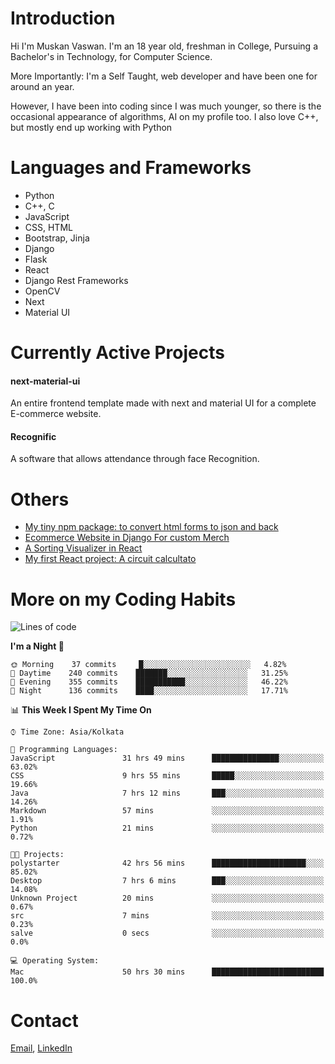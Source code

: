 <!-- - I’m currently working on:
&nbsp;&nbsp;&nbsp;&nbsp;&nbsp;&nbsp; *Circuits*[https://muskanvaswan.github.io/circuits] which, as the name suggests,  is a calculator for solving circuits with ease. This is my first React project
#### I’m currently learning : 
&nbsp;&nbsp;&nbsp;&nbsp;&nbsp;&nbsp; React.js
#### Ask me about:
&nbsp;&nbsp;&nbsp;&nbsp;&nbsp;&nbsp; Anything
#### How to reach me:
&nbsp;&nbsp;&nbsp;&nbsp;&nbsp;&nbsp; Email[mailto:muskanvaswan@gmail.com] LinkedIn[https://www.linkedin.com/in/muskan-vaswan?lipi=urn%3Ali%3Apage%3Ad_flagship3_profile_view_base_contact_details%3B%2FQpdlv5fQ12Ru4DkW2TysA%3D%3D]
#### Pronouns:
&nbsp;&nbsp;&nbsp;&nbsp;&nbsp;&nbsp; Her -->

# Introduction
Hi I'm Muskan Vaswan.
I'm an 18 year old,
freshman in College,
Pursuing a Bachelor's in Technology, for Computer Science.

More Importantly: I'm a Self Taught, web developer and have been one for around an year.

However, I have been into coding since I was much younger, so there is the occasional appearance of algorithms, AI on my profile too. I also love C++, but mostly end up working with Python


# Languages and Frameworks

- Python
- C++, C
- JavaScript
- CSS, HTML 
- Bootstrap, Jinja
- Django
- Flask
- React 
- Django Rest Frameworks
- OpenCV
- Next
- Material UI

# Currently Active Projects

#### next-material-ui
An entire frontend template made with next and material UI for a complete E-commerce website.

#### Recognific
A software that allows attendance through face Recognition.

# Others
- [My tiny npm package: to convert html forms to json and back](https://www.npmjs.com/package/forms-dynamically)
- [Ecommerce Website in Django For custom Merch](https://merch-commerce.herokuapp.com/)
- [A Sorting Visualizer in React](https://muskanvaswan.github.io/SortingVisualizer/)
- [My first React project: A circuit calcultato](https://muskanvaswan.github.io/circuits)

# More on my Coding Habits

<!--START_SECTION:waka-->
![Lines of code](https://img.shields.io/badge/From%20Hello%20World%20I%27ve%20Written-184514%20lines%20of%20code-blue)

**I'm a Night 🦉** 

```text
🌞 Morning    37 commits     █░░░░░░░░░░░░░░░░░░░░░░░░   4.82% 
🌆 Daytime    240 commits    ███████░░░░░░░░░░░░░░░░░░   31.25% 
🌃 Evening    355 commits    ███████████░░░░░░░░░░░░░░   46.22% 
🌙 Night      136 commits    ████░░░░░░░░░░░░░░░░░░░░░   17.71%

```


📊 **This Week I Spent My Time On** 

```text
⌚︎ Time Zone: Asia/Kolkata

💬 Programming Languages: 
JavaScript               31 hrs 49 mins      ███████████████░░░░░░░░░░   63.02% 
CSS                      9 hrs 55 mins       █████░░░░░░░░░░░░░░░░░░░░   19.66% 
Java                     7 hrs 12 mins       ███░░░░░░░░░░░░░░░░░░░░░░   14.26% 
Markdown                 57 mins             ░░░░░░░░░░░░░░░░░░░░░░░░░   1.91% 
Python                   21 mins             ░░░░░░░░░░░░░░░░░░░░░░░░░   0.72%

🐱‍💻 Projects: 
polystarter              42 hrs 56 mins      █████████████████████░░░░   85.02% 
Desktop                  7 hrs 6 mins        ███░░░░░░░░░░░░░░░░░░░░░░   14.08% 
Unknown Project          20 mins             ░░░░░░░░░░░░░░░░░░░░░░░░░   0.67% 
src                      7 mins              ░░░░░░░░░░░░░░░░░░░░░░░░░   0.23% 
salve                    0 secs              ░░░░░░░░░░░░░░░░░░░░░░░░░   0.0%

💻 Operating System: 
Mac                      50 hrs 30 mins      █████████████████████████   100.0%

```


<!--END_SECTION:waka-->

# Contact

[Email](mailto:muskanvaswan@gmail.com), [LinkedIn](https://www.linkedin.com/in/muskan-vaswan?lipi=urn%3Ali%3Apage%3Ad_flagship3_profile_view_base_contact_details%3B%2FQpdlv5fQ12Ru4DkW2TysA%3D%3D)



